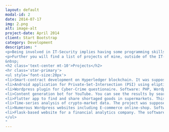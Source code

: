 ```yaml
---
layout: default
modal-id: 2
date: 2014-07-17
img: 2.png
alt: image-alt
project-date: April 2014
client: Start Bootstrap
category: Development
description: "
<p>Being involved in IT-Security implies having some programming skills. During my studies I was working as Java-Developer for 4 years. Having gathered some experience there I found myself favouring python. Over time I studied some machine-learning and NLP algorithms. During my Master Thesis I wrote a Flutter application to consume streams of Twitter posts and run it through an NLP-Pipline with the goal to identify crisis events.</p>
<p>Further you will find a list of projects of mine, outside of the IT-Security context.</p>
&nbsp;
<h2 class='text-center mt-10'>Projects</h2>
<hr class='star-primary'>
<ul style='font-size:20px'>
<li>Smart-contract development on Hyperledger blockchain. It was supposed to track and support logistics operations. Software: Go, Docker.</li> 
<li>Android application for Private-Set-Intersection (PSI) using eliptic-curve cryptography. Software: Java, Android.
<li>Wordpress plugin for Cyber-Crime questionaire. Software: PHP, Wordpress.</li>
<li>Content generation bot for YouTube. You can see the results by searching for \"Freshest Trends\". Software: Python.</li>
<li>Flutter app to find and share shortaged goods in supermarkets. This was supposed to solve my toilet paper issues during the beginning of Corona early 2020. Software: Flutter, Google Firebase.</li>
<li>Time-series analysis of crypto-market data. The project was supposed to assist my crypto-trading activities. Software: Python, Tensorflow, Pandas.</li>
<li>Numerous Wordpress websites including E-commerce online-shop. Software: Wordpress.
<li>Flask-based website for a financial analytics company. The software was deployed on Google Cloud using GitHub pipelines for testing and rollout. Software: Python, Flask, Pandas, Javascript, Google Cloud, Ansible, Packer, Terraform.</li>
</ul>
"
---
```

